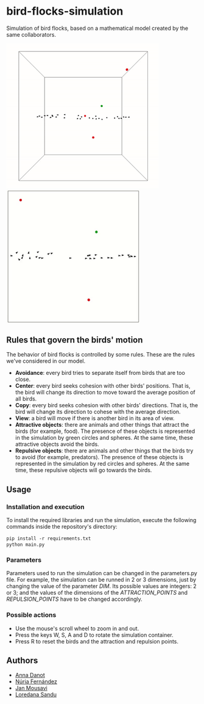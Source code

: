 # bird-flocks-simulation

Simulation of bird flocks, based on a mathematical model created by the same collaborators.

<img src="/figures/3d.gif" width="400" alt="Demo3D" /> <img src="/figures/2d.gif" width="350" alt="Demo2D" />

## Rules that govern the birds' motion

The behavior of bird flocks is controlled by some rules. These are the rules we've considered in our model.

* **Avoidance**: every bird tries to separate itself from birds that are too close.
* **Center**: every bird seeks cohesion with other birds' positions. That is, the bird will change its direction to move toward the average position of all birds.
* **Copy**: every bird seeks cohesion with other birds' directions. That is, the bird will change its direction to cohese with the average direction.
* **View**: a bird will move if there is another bird in its area of view.
* **Attractive objects**: there are animals and other things that attract the birds (for example, food). The presence of these objects is represented in the simulation by green circles and spheres. At the same time, these attractive objects avoid the birds.
* **Repulsive objects**: there are animals and other things that the birds try to avoid (for example, predators). The presence of these objects is represented in the simulation by red circles and spheres. At the same time, these repulsive objects will go towards the birds.

## Usage

### Installation and execution

To install the required libraries and run the simulation, execute the following commands inside the repository's directory:

```
pip install -r requirements.txt
python main.py
```

### Parameters

Parameters used to run the simulation can be changed in the parameters.py file. For example, the simulation can be runned in 2 or 3 dimensions, just by changing the value of the parameter _DIM_. Its possible values are integers: 2 or 3; and the values of the dimensions of the _ATTRACTION_POINTS_ and _REPULSION_POINTS_ have to be changed accordingly.

### Possible actions

* Use the mouse's scroll wheel to zoom in and out.
* Press the keys W, S, A and D to rotate the simulation container.
* Press R to reset the birds and the attraction and repulsion points.

## Authors
* [Anna Danot](https://github.com/Yeppo-aann)
* [Núria Fernández](https://github.com/11nunu)
* [Jan Mousavi](https://github.com/HotChilieMachine) 
* [Loredana Sandu](https://github.com/lorara11)
